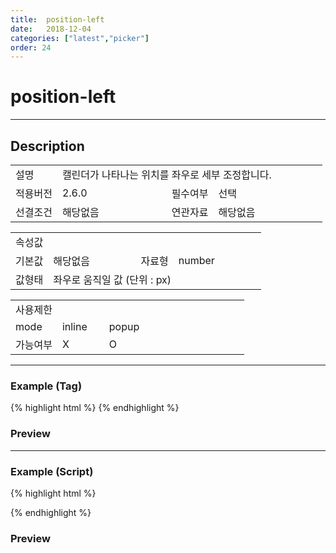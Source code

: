 ```yaml
---
title:  position-left
date:   2018-12-04
categories: ["latest","picker"]
order: 24
---
```


position-left
===

---

## Description

<table style="width:100%">
    <colgroup>
        <col width="15%"/>
        <col width="35%"/>
        <col width="15%"/>
        <col width="35%"/>
    </colgroup>
    <tr>
        <td class="tdTitle">설명</td>
        <td colspan="3">캘린더가 나타나는 위치를 좌우로 세부 조정합니다.</td>
    </tr>
    <tr>
        <td class="tdTitle">적용버전</td>
        <td>2.6.0</td>
        <td class="tdTitle">필수여부</td>
        <td>선택</td>
    </tr>
    <tr>
        <td class="tdTitle">선결조건</td>
        <td>해당없음</td>
        <td class="tdTitle">연관자료</td>
        <td>해당없음</td>
    </tr>
</table>
<table style="width:100%">
    <colgroup>
        <col width="15%"/>
        <col width="35%"/>
        <col width="15%"/>
        <col width="35%"/>
    </colgroup>
    <tr>
        <td class="tdTitle tdBg" colspan="4">속성값</td>
    </tr>
    <tr>
        <td class="tdTitle">기본값</td>
        <td>해당없음</td>
        <td class="tdTitle">자료형</td>
        <td>number</td>
    </tr>
    <tr>
        <td class="tdTitle">값형태</td>
        <td colspan="3">좌우로 움직일 값 (단위 : px)</td>
    </tr>
</table>
<table style="width:100%">
    <colgroup>
        <col width="20%"/>
        <col width="20%"/>
        <col width="20%"/>
        <col width="20%"/>
        <col width="20%"/>
    </colgroup>
    <tr>
        <td class="tdTitle tdBg" colspan="5">사용제한</td>
    </tr>
    <tr>
        <td>mode</td>
        <td class="tdCenter">inline</td>
        <td class="tdCenter">popup</td>
        <td></td>
        <td></td>
    </tr>
    <tr>
        <td>가능여부</td>
        <td class="tdCenter">X</td>
        <td class="tdBlue tdCenter">O</td>
        <td></td>
        <td></td>
    </tr>
</table>

---
### Example (Tag)

{% highlight html %}
<sbux-picker id="sbIdx" name="sbTagNm" uitype="date" mode="popup" position-left="-300"></sbux-picker>
{% endhighlight %}

### Preview

<sbux-picker id="sbIdx" name="sbTagNm" uitype="date" mode="popup" position-left="-300"></sbux-picker>

---
### Example (Script)

{% highlight html %}
<div id="sbArea"></div>
<script>
    $(document).ready(function(){
        $('#sbArea').sbPicker({
            name : 'sbScriptNm',
            uitype : 'date',
			mode : 'popup',
            positionLeft : 30
        });
    }); 
</script>
{% endhighlight %}

### Preview 

<div id="sbArea"></div>
<script>
    $(document).ready(function(){
        $('#sbArea').sbPicker({
            name : 'sbScriptNm',
            uitype : 'date',
			mode : 'popup',
            positionLeft : 30
        });
    }); 
</script>